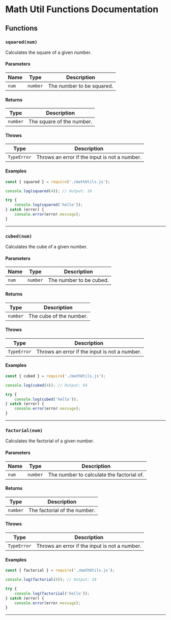 # Math Util Functions Documentation

## Functions

### `squared(num)`

Calculates the square of a given number.

#### Parameters
| Name | Type | Description | 
| ---- | ---- | ----------- |
| `num`| `number` | The number to be squared. |

#### Returns
| Type | Description |
| ---- | ----------- |
| `number` | The square of the number. |

#### Throws
| Type | Description |
| ---- | ----------- |
| `TypeError` | Throws an error if the input is not a number. |

#### Examples

```javascript
const { squared } = require('./mathUtils.js');

console.log(squared(4)); // Output: 16

try {
    console.log(squared('hello'));
} catch (error) {
    console.error(error.message);
}
```
--------------

### `cubed(num)`

Calculates the cube of a given number.

#### Parameters
| Name | Type | Description | 
| ---- | ---- | ----------- |
| `num`| `number` | The number to be cubed. |

#### Returns
| Type | Description |
| ---- | ----------- |
| `number` | The cube of the number. |

#### Throws
| Type | Description |
| ---- | ----------- |
| `TypeError` | Throws an error if the input is not a number. |

#### Examples

```javascript
const { cubed } = require('./mathUtils.js');

console.log(cubed(4)); // Output: 64

try {
    console.log(cubed('hello'));
} catch (error) {
    console.error(error.message);
}
```
--------------


### `factorial(num)`

Calculates the factorial of a given number.

#### Parameters
| Name | Type | Description | 
| ---- | ---- | ----------- |
| `num`| `number` | The number to calculate the factorial of. |

#### Returns
| Type | Description |
| ---- | ----------- |
| `number` | The factorial of the number. |

#### Throws
| Type | Description |
| ---- | ----------- |
| `TypeError` | Throws an error if the input is not a number. |

#### Examples

```javascript
const { factorial } = require('./mathUtils.js');

console.log(factorial(4)); // Output: 24

try {
    console.log(factoriial('hello'));
} catch (error) {
    console.error(error.message);
}
```
--------------


